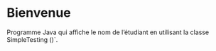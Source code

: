 # Bienvenue
Programme Java qui affiche le nom de l’étudiant en utilisant la classe SimpleTesting ()`.
